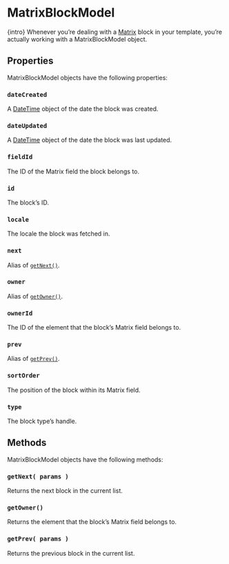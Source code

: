 # MatrixBlockModel

{intro} Whenever you’re dealing with a [Matrix](../matrix-fields.md) block in your template, you’re actually working with a MatrixBlockModel object.

## Properties

MatrixBlockModel objects have the following properties:

### `dateCreated`

A [DateTime](datetime.md) object of the date the block was created.

### `dateUpdated`

A [DateTime](datetime.md) object of the date the block was last updated.

### `fieldId`

The ID of the Matrix field the block belongs to.

### `id`

The block’s ID.

### `locale`

The locale the block was fetched in.

### `next`

Alias of [`getNext()`](#getNext).

### `owner`

Alias of [`getOwner()`](#getOwner).

### `ownerId`

The ID of the element that the block’s Matrix field belongs to.

### `prev`

Alias of [`getPrev()`](#getPrev).

### `sortOrder`

The position of the block within its Matrix field.

### `type`

The block type’s handle.


## Methods

MatrixBlockModel objects have the following methods:

### `getNext( params )`

Returns the next block in the current list.

### `getOwner()`

Returns the element that the block’s Matrix field belongs to.

### `getPrev( params )`

Returns the previous block in the current list.